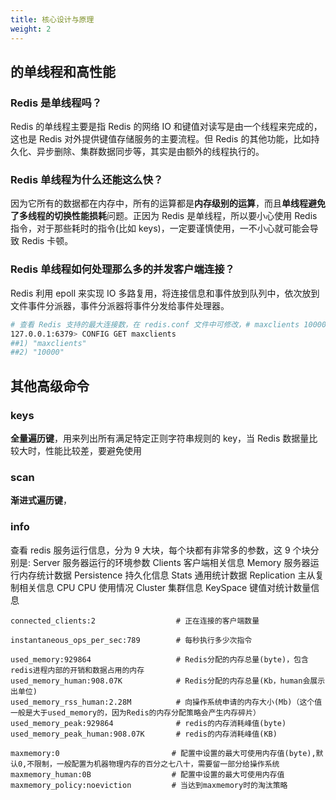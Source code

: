 ```yaml
---
title: 核心设计与原理
weight: 2
---
```


## 的单线程和高性能

### Redis 是单线程吗？

Redis 的单线程主要是指 Redis 的网络 IO 和键值对读写是由一个线程来完成的，这也是 Redis 对外提供键值存储服务的主要流程。但 Redis 的其他功能，比如持久化、异步删除、集群数据同步等，其实是由额外的线程执行的。

### Redis 单线程为什么还能这么快？

因为它所有的数据都在内存中，所有的运算都是**内存级别的运算**，而且**单线程避免了多线程的切换性能损耗**问题。正因为 Redis 是单线程，所以要小心使用 Redis 指令，对于那些耗时的指令(比如 keys)，一定要谨慎使用，一不小心就可能会导致 Redis 卡顿。

### Redis 单线程如何处理那么多的并发客户端连接？

Redis 利用 epoll 来实现 IO 多路复用，将连接信息和事件放到队列中，依次放到文件事件分派器，事件分派器将事件分发给事件处理器。

```bash
# 查看 Redis 支持的最大连接数，在 redis.conf 文件中可修改，# maxclients 10000
127.0.0.1:6379> CONFIG GET maxclients
##1) "maxclients"
##2) "10000"
```

## 其他高级命令

### keys

**全量遍历键**，用来列出所有满足特定正则字符串规则的 key，当 Redis 数据量比较大时，性能比较差，要避免使用

### scan

**渐进式遍历键**，


### info

查看 redis 服务运行信息，分为 9 大块，每个块都有非常多的参数，这 9 个块分别是:
Server 服务器运行的环境参数
Clients 客户端相关信息
Memory 服务器运行内存统计数据
Persistence 持久化信息
Stats 通用统计数据
Replication 主从复制相关信息
CPU CPU 使用情况
Cluster 集群信息
KeySpace 键值对统计数量信息

```
connected_clients:2                  # 正在连接的客户端数量

instantaneous_ops_per_sec:789        # 每秒执行多少次指令

used_memory:929864                   # Redis分配的内存总量(byte)，包含redis进程内部的开销和数据占用的内存
used_memory_human:908.07K            # Redis分配的内存总量(Kb，human会展示出单位)
used_memory_rss_human:2.28M          # 向操作系统申请的内存大小(Mb)（这个值一般是大于used_memory的，因为Redis的内存分配策略会产生内存碎片）
used_memory_peak:929864              # redis的内存消耗峰值(byte)
used_memory_peak_human:908.07K       # redis的内存消耗峰值(KB)

maxmemory:0                         # 配置中设置的最大可使用内存值(byte),默认0,不限制，一般配置为机器物理内存的百分之七八十，需要留一部分给操作系统
maxmemory_human:0B                  # 配置中设置的最大可使用内存值
maxmemory_policy:noeviction         # 当达到maxmemory时的淘汰策略
```